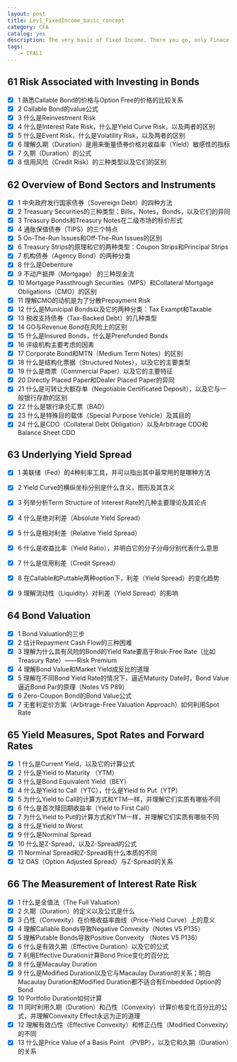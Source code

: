```yaml
---
layout: post
title: Lev1_FixedIncome_basic_concept
category: CFA
catalog: yes
description: The very basic of Fixed Income. There you go, only Finace surive.
tags:
    - CFAL1
---
```


## 61 Risk Associated with Investing in Bonds
  - [x] 1 熟悉Callable Bond的价格与Option Free的价格的比较关系
  - [x] 2 Callable Bond的value公式
  - [x] 3 什么是Reinvestment Risk
  - [x] 4 什么是Interest Rate Risk，什么是Yield Curve Risk，以及两者的区别
  - [x] 5 什么是Event Risk，什么是Volatility Risk，以及两者的区别
  - [x] 6 理解久期（Duration）是用来衡量债券价格对收益率（Yield）敏感性的指标
  - [x] 7 久期（Duration）的公式
  - [x] 8 信用风险（Credit Risk）的三种类型以及它们的区别

## 62 Overview of Bond Sectors and Instruments
  - [x] 1 中央政府发行国家债券（Sovereign Debt）的四种方法
  - [x] 2 Treasuary Securities的三种类型：Bills，Notes，Bonds，以及它们的异同
  - [x] 3 Treasury Bonds和Treasury Notes在二级市场的标价形式
  - [x] 4 通胀保值债券（TIPS）的三个特点
  - [x] 5 On-The-Run Issues和Off-The-Run Issues的区别
  - [x] 6 Treasury Strips的原理和它的两种类型：Coupon Strips和Principal Strips
  - [x] 7 机构债券（Agency Bond）的两种分类
  - [x] 8 什么是Debenture
  - [x] 9 不动产抵押（Mortgage） 的三种现金流
  - [x] 10 Mortgage Passthrough Securities（MPS）和Collateral Mortgage Obligations（CMO）的区别
  - [x] 11 理解CMO的动机是为了分散Prepayment Risk
  - [x] 12 什么是Municipal Bonds以及它的两种分类：Tax Exampt和Taxable
  - [x] 13 税收支持债券（Tax-Backed Debt）的几种类型
  - [x] 14 GO与Revenue Bond在风险上的区别
  - [x] 15 什么是Insured Bonds，什么是Prerefunded Bonds
  - [x] 16 评级机构主要考虑的因素
  - [x] 17 Corporate Bond和MTN（Medium Term Notes）的区别
  - [x] 18 什么是结构化票据（Structured Notes），以及它的主要类型
  - [x] 19 什么是商票（Commercial Paper）以及它的主要特征
  - [x] 20 Directly Placed Paper和Dealer Placed Paper的异同
  - [x] 21 什么是可转让大额存单（Negotiable Certificated Deposit），以及它与一般银行存款的区别
  - [x] 22 什么是银行承兑汇票（BAD）
  - [x] 23 什么是特殊目的载体（Special Purpose Vehicle）及其目的
  - [x] 24 什么是CDO（Collateral Debt Obligation）以及Arbitrage CDO和Balance Sheet CDO

## 63 Underlying Yield Spread
  - [x] 1 美联储（Fed）的4种利率工具，并可以指出其中最常用的是哪种方法
  - [x] 2 Yield Curve的横纵坐标分别是什么含义，图形及其含义
  - [x] 3 列举分析Term Structure of Interest Rate的几种主要理论及其论点
  - [x] 4 什么是绝对利差（Absolute Yield Spread）
  - [x] 5 什么是相对利差（Relative Yield Spread）
  - [x] 6 什么是收益比率（Yield Ratio），并明白它的分子分母分别代表什么意思
  - [x] 7 什么是信用利差（Credit Spread）

  - [x] 8 在Callable和Puttable两种option下，利差（Yield Spread）的变化趋势
  - [x] 9 理解流动性（Liquidity）对利差（Yield Spread）的影响

## 64 Bond Valuation
  - [x] 1 Bond Valuation的三步
  - [x] 2 估计Repayment Cash Flow的三种困难
  - [x] 3 理解为什么具有风险的Bond的Yield Rate要高于Risk-Free Rate（比如Treasury Rate）——Risk Premium
  - [x] 4 理解Bond Value和Market Yield成反比的道理
  - [x] 5 理解在不同Bond Yield Rate的情况下，逼近Maturity Date时，Bond Value逼近Bond Par的原理（Notes V5 P89）
  - [x] 6 Zero-Coupon Bond的Bond Value公式
  - [x] 7 无套利定价方案（Arbitrage-Free Valuation Approach）如何利用Spot Rate

## 65 Yield Measures, Spot Rates and Forward Rates
  - [x] 1 什么是Current Yield，以及它的计算公式
  - [x] 2 什么是Yield to Maturity （YTM）
  - [x] 3 什么是Bond Equivalent Yield（BEY）
  - [x] 4 什么是Yield to Call（YTC），什么是Yield to Put（YTP）
  - [x] 5 为什么Yield to Call的计算方式和YTM一样，并理解它们实质有哪些不同
  - [x] 6 什么是首次赎回期收益率（Yield to First Call）
  - [x] 7 为什么Yield to Put的计算方式和YTM一样，并理解它们实质有哪些不同
  - [x] 8 什么是Yield to Worst
  - [x] 9 什么是Norminal Spread
  - [x] 10 什么是Z-Spread，以及Z-Spread的公式
  - [x] 11 Norminal Spread和Z-Spread有什么本质的不同
  - [x] 12 OAS（Option Adjusted Spread）与Z-Spread的关系

## 66 The Measurement of Interest Rate Risk
  - [x] 1 什么是全值法（The Full Valuation）
  - [x] 2 久期（Duration）的定义以及公式是什么
  - [x] 3 凸性（Convexity）在价格收益率曲线（Price-Yield Curve）上的意义
  - [x] 4 理解Callable Bonds导致Negative Convexity（Notes V5 P135）
  - [x] 5 理解Putable Bonds导致Positive Convexity （Notes V5 P136）
  - [x] 6 什么是有效久期（Effective Duration）以及它的公式
  - [x] 7 利用Effective Duration计算Bond Price变化的百分比
  - [x] 8 什么是Macaulay Duration
  - [x] 9 什么是Modified Duration以及它与Macaulay Duration的关系；明白Macaulay Duration和Modified Duration都不适合有Embedded Option的Bond
  - [x] 10 Portfolio Duration如何计算
  - [x] 11 同时利用久期（Duration）和凸性（Convexity）计算价格变化百分比的公式，并理解Convexity Effect永远为正的道理
  - [x] 12 理解有效凸性（Effective Convexity）和修正凸性（Modified Convexity）的不同
  - [x] 13 什么是Price Value of a Basis Point （PVBP），以及它和久期（Duration）的关系
